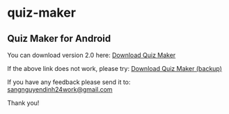 # quiz-maker
## Quiz Maker for Android

You can download version 2.0 here: [Download Quiz Maker](https://appdistribution.firebase.dev/i/83bec178745c2adf)

If the above link does not work, please try: [Download Quiz Maker (backup)](https://drive.google.com/file/d/1U4KrQnUdxdnIyulGo1P6WUbGIFDgQiF0/view?usp=sharing)

If you have any feedback please send it to: sangnguyendinh24work@gmail.com

Thank you!



